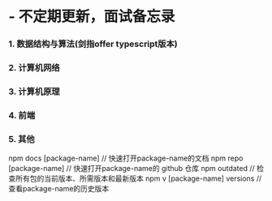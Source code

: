 # - 不定期更新，面试备忘录
### 1. 数据结构与算法(剑指offer typescript版本)
### 2. 计算机网络
### 3. 计算机原理
### 4. 前端
### 5. 其他


npm docs [package-name] // 快速打开package-name的文档
npm repo [package-name] // 快速打开package-name的 github 仓库
npm outdated // 检查所有包的当前版本、所需版本和最新版本
npm v [package-name] versions // 查看package-name的历史版本